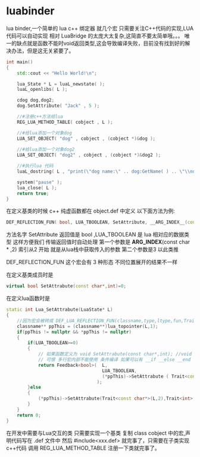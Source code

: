 # luabinder
lua binder,一个简单的 lua c++ 绑定器 就几个宏
只需要关注C++代码的实现,LUA代码可以自动实现
相对 LuaBridge 的太庞大太复杂,这简直不要太简单哦。。。
唯一的缺点就是函数不能时void返回类型,这会导致编译失败，目前没有找到好的解决办法，但是这无关紧要了。
```c++
int main()
{
    std::cout << "Hello World!\n";

    lua_State * L = luaL_newstate( );
    luaL_openlibs( L );

    cdog dog,dog2;
    dog.SetAttribute( "Jack" , 5 );

    //#注册c++方法给lua
    REG_LUA_METHOD_TABLE( cobject , L );

    //#给lua添加一个对象dog
    LUA_SET_OBJECT( "dog" , cobject , (cobject *)&dog );
    
    //#给lua添加一个对象dog2
    LUA_SET_OBJECT( "dog2" , cobject , (cobject *)&dog2 );

    //#执行lua 代码
    luaL_dostring( L , "print(\"dog name:\" .. dog:GetName( ) .. \"\\ndog age:\" .. dog:GetAttribute( 1 ) ..\"\\n\" ) dog2:SetAttribute(\"Angle\",3) print(\"dog2 name:\" .. dog2:GetName( ) .. \"\\ndog2 age:\" .. dog2:GetAttribute( 1 ) ..\"\\n\" )" );

    system("pause" );
    lua_close( L );
    return true;
}
```

在定义基类的时候 c++ 纯虚函数都在 object.def 中定义
以下面方法为例:
```c++
DEF_REFLECTION_FUN( bool, LUA_TBOOLEAN, SetAttribute, __ARG_INDEX__(const char * ,2), __ARG_INDEX__(int ,3) )
```
方法名字 SetAttribute 返回值是 bool ,LUA_TBOOLEAN 是 lua 相对应的数据类型 这样方便我们 传输返回值时自动处理
第一个参数是 __ARG_INDEX__(const char * ,2) 索引从2 开始 就是从lua栈中获取传入的参数 第二个参数是3 以此类推

DEF_REFLECTION_FUN 这个宏会有 3 种形态 不同位置展开的结果不一样

在定义基类成员时是 
```c++
virtual bool SetAttrabute(const char*,int)=0;
```
在定义lua函数时是
```c++
static int Lua_SetAttrabute(LuaState* L)
{
    //因为宏会被转成 DEF_LUA_REFLECTION_FUN(classname,type,ltype,fun,Trait<const char*>(L,2),Trait<int>(L,3))
    classname** ppThis = (classname**)lua_topointer(L,1);
    if(ppThis != nullptr && *ppThis != nullptr)
    {
        if(LUA_TBOOLEAN>=0)
        {
            // 如果函数定义为 void SetAttrabute(const char*,int); //void 返回值不能作为参数 所以导致编译错误，但无关紧要,你可以返回bool值。
            // 可恨 多行宏内部不能使用 条件编译 如果可以有 __if __else __end 该多方便的呢。。。
            return Feedback<bool>(  L,
                                    LUA_TBOOLEAN,
                                    (*ppThis)->SetAttrabute ( Trait<const char*>(L,2), Trait<int>(L,3) ) //Trait 会通过读取lua栈中的数据无关类型
                                  );
        }else
        {
            (*ppThis)->SetAttrabute(Trait<const char*>(L,2),Trait<int>(L,3));
        }
    }
    return 0;
}
```
在开发中需要与Lua交互的类 只需要实现一个基类 复制 class cobject 中的宏,声明代码写在 .def 文件中 然后 #include<xxx.def> 就完事了，只需要在子类实现c++代码 调用 REG_LUA_METHOD_TABLE 注册一下类就完事了。
